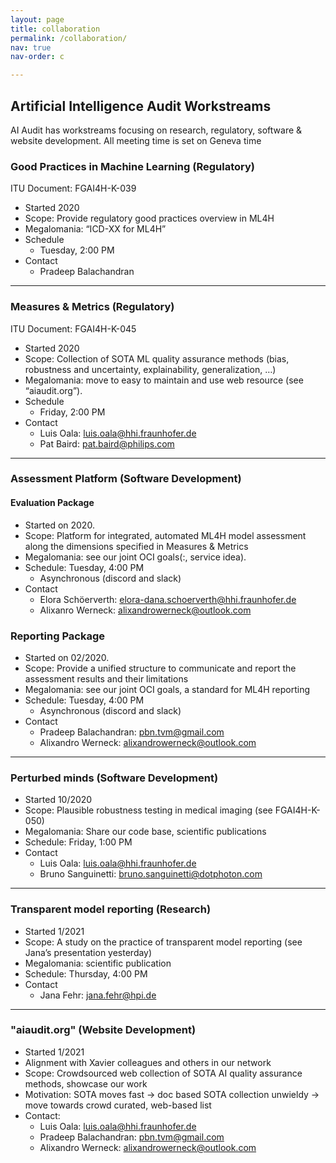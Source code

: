 ```yaml
---
layout: page
title: collaboration
permalink: /collaboration/
nav: true
nav-order: c

---
```


## Artificial Intelligence Audit Workstreams

AI Audit has workstreams focusing on research, regulatory, software & website development.
All meeting time is set on Geneva time

### Good Practices in Machine Learning (Regulatory)
ITU Document: FGAI4H-K-039
* Started 2020
* Scope: Provide regulatory good practices overview in ML4H
* Megalomania: “ICD-XX for ML4H”
* Schedule
  - Tuesday, 2:00 PM
* Contact
  - Pradeep Balachandran
_______________________________________________________

### Measures & Metrics (Regulatory)
ITU Document: FGAI4H-K-045
* Started 2020
* Scope: Collection of SOTA ML quality assurance methods (bias, robustness and uncertainty, explainability, generalization, …)
* Megalomania: move to easy to maintain and use web resource (see “aiaudit.org”).
* Schedule
  - Friday, 2:00 PM
* Contact
  - Luis Oala: luis.oala@hhi.fraunhofer.de
  - Pat Baird: pat.baird@philips.com
_______________________________________________________
### Assessment Platform (Software Development)
#### Evaluation Package
* Started on 2020.
* Scope: Platform for integrated, automated ML4H model assessment along the dimensions specified in Measures & Metrics
* Megalomania: see our joint OCI goals(:, service idea).
* Schedule: Tuesday, 4:00 PM
  - Asynchronous (discord and slack)
* Contact
  - Elora Schöerverth: elora-dana.schoerverth@hhi.fraunhofer.de
  - Alixanro Werneck: alixandrowerneck@outlook.com

### Reporting Package
* Started on 02/2020.
* Scope: Provide a unified structure to communicate and report the assessment results and their limitations
* Megalomania: see our joint OCI goals, a standard for ML4H reporting
* Schedule: Tuesday, 4:00 PM
  - Asynchronous (discord and slack)
* Contact
  - Pradeep Balachandran: pbn.tvm@gmail.com
  - Alixandro Werneck: alixandrowerneck@outlook.com
_______________________________________________________
### Perturbed minds (Software Development)
* Started 10/2020
* Scope:  Plausible robustness testing in medical imaging (see FGAI4H-K-050)
* Megalomania: Share our code base, scientific publications
* Schedule: Friday, 1:00 PM
* Contact
  - Luis Oala: luis.oala@hhi.fraunhofer.de
  - Bruno Sanguinetti: bruno.sanguinetti@dotphoton.com
_______________________________________________________
### Transparent model reporting (Research)
* Started 1/2021
* Scope:  A study on the practice of transparent model reporting (see Jana’s presentation yesterday)
* Megalomania: scientific publication
* Schedule: Thursday, 4:00 PM
* Contact
  - Jana Fehr: jana.fehr@hpi.de
_______________________________________________________
### "aiaudit.org" (Website Development)
* Started 1/2021
* Alignment with Xavier colleagues and others in our network
* Scope: Crowdsourced web collection of SOTA AI quality assurance methods, showcase our work
* Motivation: SOTA moves fast -> doc based SOTA collection unwieldy -> move towards crowd curated, web-based list
* Contact:
  - Luis Oala: luis.oala@hhi.fraunhofer.de
  - Pradeep Balachandran: pbn.tvm@gmail.com
  - Alixandro Werneck: alixandrowerneck@outlook.com
